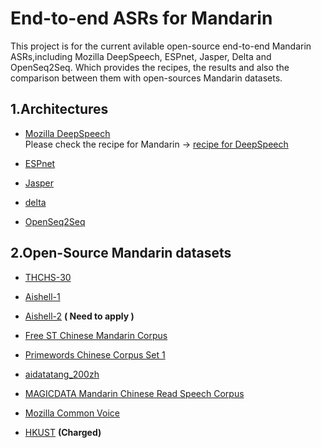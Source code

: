End-to-end ASRs for Mandarin
======

This project is for the current avilable open-source end-to-end Mandarin ASRs,including Mozilla DeepSpeech, ESPnet, Jasper, Delta and OpenSeq2Seq. Which provides the recipes, the results and also the comparison between them with open-sources Mandarin datasets.

1.Architectures
-----

- [Mozilla DeepSpeech](https://github.com/mozilla/DeepSpeech)  
Please check the recipe for Mandarin -> [recipe for DeepSpeech](Mozilla_DeepSpeech/recipe)

- [ESPnet](https://github.com/espnet/espnet) 

- [Jasper](https://github.com/NVIDIA/DeepLearningExamples/tree/master/PyTorch/SpeechRecognition/Jasper) 

- [delta](https://github.com/didi/delta) 

- [OpenSeq2Seq](https://nvidia.github.io/OpenSeq2Seq/html/index.html) 

2.Open-Source Mandarin datasets
-------

- [THCHS-30](https://www.openslr.org/18/)

- [Aishell-1](https://www.openslr.org/33/)

- [Aishell-2](http://www.aishelltech.com/aishell_2) **( Need to apply )**

- [Free ST Chinese Mandarin Corpus](https://www.openslr.org/38/)

- [Primewords Chinese Corpus Set 1](https://www.openslr.org/47/)
 
- [aidatatang_200zh](https://www.openslr.org/62/)

- [MAGICDATA Mandarin Chinese Read Speech Corpus](https://www.openslr.org/68/)

- [Mozilla Common Voice](https://voice.mozilla.org/de/datasets)

- [HKUST](https://catalog.ldc.upenn.edu/LDC2005S15) **(Charged)**


